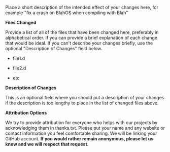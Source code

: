 Place a short description of the intended effect of your changes here, for
example "fix a crash on BlahOS when compiling with Blah"

**Files Changed**

Provide a list of all of the files that have been changed here, preferably in
alphabetical order.  If you can provide a brief explanation of each change
that would be ideal.  If you can't describe your changes briefly, use the
optional "Description of Changes" field below.

* file1.d

* file2.d

* etc

**Description of Changes**

This is an optional field where you should put a description of your changes
if the description is too lengthy to place in the list of changed files above.

**Attribution Options**

We try to provide attribution for everyone who helps with our projects
by acknowledging them in thanks.txt.
Please put your name and any website or contact information you feel
comfortable sharing.  We will be linking your GitHub account.  **If you
would rather remain anonymous, please let us know and we will respect
that request.**
